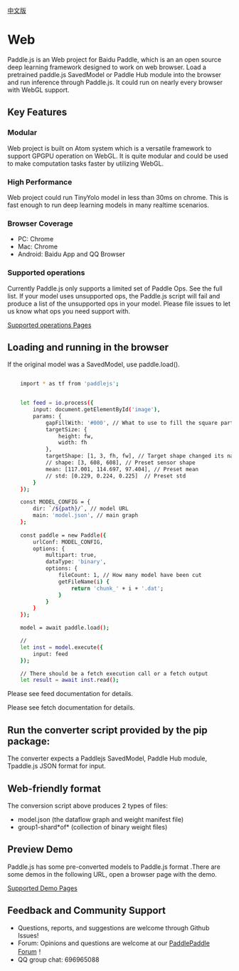 [中文版](https://github.com/PaddlePaddle/Paddle-Lite/blob/develop/web/README_cn.md)

# Web

Paddle.js is an Web project for Baidu Paddle, which is an an open source deep learning framework designed to work on web browser. Load a pretrained paddle.js SavedModel or Paddle Hub module into the browser and run inference through Paddle.js. It could run on nearly every browser with WebGL support.

## Key Features

### Modular

Web project is built on Atom system which is a versatile framework to support GPGPU operation on WebGL. It is quite modular and could be used to make computation tasks faster by utilizing WebGL.

### High Performance

Web project could run TinyYolo model in less than 30ms on chrome. This is fast enough to run deep learning models in many realtime scenarios.

### Browser Coverage

* PC: Chrome
* Mac: Chrome
* Android: Baidu App and QQ Browser

### Supported operations

Currently Paddle.js only supports a limited set of Paddle Ops. See the full list. If your model uses unsupported ops, the Paddle.js script will fail and produce a list of the unsupported ops in your model. Please file issues to let us know what ops you need support with.

[Supported operations Pages](./src/factory/fshader/README.md)


## Loading and running in the browser

If the original model was a SavedModel, use paddle.load(). 

```bash

	import * as tf from 'paddlejs';


	let feed = io.process({
        input: document.getElementById('image'),
        params: {
            gapFillWith: '#000', // What to use to fill the square part after zooming
            targetSize: {
                height: fw,
                width: fh
            },
            targetShape: [1, 3, fh, fw], // Target shape changed its name to be compatible with previous logic
            // shape: [3, 608, 608], // Preset sensor shape
            mean: [117.001, 114.697, 97.404], // Preset mean
            // std: [0.229, 0.224, 0.225]  // Preset std
        }
    });

	const MODEL_CONFIG = {
        dir: `/${path}/`, // model URL
        main: 'model.json', // main graph
    };
	
	const paddle = new Paddle({
        urlConf: MODEL_CONFIG,
        options: {
            multipart: true,
            dataType: 'binary',
            options: {
                fileCount: 1, // How many model have been cut
                getFileName(i) { 
                    return 'chunk_' + i + '.dat';
                }
            }
        }
    });

    model = await paddle.load();

    // 
	let inst = model.execute({
        input: feed
    });

    // There should be a fetch execution call or a fetch output
    let result = await inst.read();


```

Please see feed documentation for details.

Please see fetch documentation for details.


## Run the converter script provided by the pip package:

The converter expects a Paddlejs SavedModel, Paddle Hub module, Tpaddle.js JSON format for input.


## Web-friendly format

The conversion script above produces 2 types of files:

 - model.json (the dataflow graph and weight manifest file)
 - group1-shard\*of\* (collection of binary weight files)


## Preview Demo

Paddle.js has some pre-converted models to Paddle.js format .There are some demos in the following URL, open a browser page with the demo.

[Supported Demo Pages](./examples/README.md)


## Feedback and Community Support

- Questions, reports, and suggestions are welcome through Github Issues!
- Forum: Opinions and questions are welcome at our [PaddlePaddle Forum](https://ai.baidu.com/forum/topic/list/168)！
- QQ group chat: 696965088
